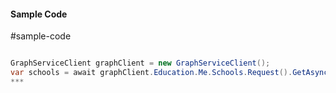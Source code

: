 #### Sample Code
#sample-code 

```C#

GraphServiceClient graphClient = new GraphServiceClient();
var schools = await graphClient.Education.Me.Schools.Request().GetAsync();
*** 

```